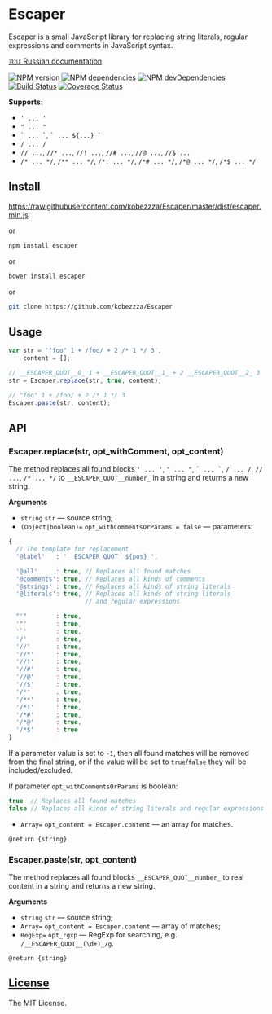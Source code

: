 Escaper
=======

Escaper is a small JavaScript library for replacing string literals, regular expressions and comments in JavaScript syntax.

[:ru: Russian documentation](https://github.com/kobezzza/Escaper/blob/master/README.ru.md)

[![NPM version](http://img.shields.io/npm/v/escaper.svg?style=flat)](http://badge.fury.io/js/escaper)
[![NPM dependencies](http://img.shields.io/david/kobezzza/Escaper.svg?style=flat)](https://david-dm.org/kobezzza/Escaper#info=dependencies&view=table)
[![NPM devDependencies](http://img.shields.io/david/dev/kobezzza/Escaper.svg?style=flat)](https://david-dm.org/kobezzza/Escaper#info=devDependencies&view=table)
[![Build Status](http://img.shields.io/travis/kobezzza/Escaper.svg?style=flat&branch=master)](https://travis-ci.org/kobezzza/Escaper)
[![Coverage Status](http://img.shields.io/coveralls/kobezzza/Escaper.svg?style=flat)](https://coveralls.io/r/kobezzza/Escaper?branch=master)

**Supports:**

* `' ... '`
* `" ... "`
* `` ` ... ` ``, `` ` ... ${...} ` ``
* `/ ... /`
* `// ...`, `//* ...`, `//! ...`, `//# ...`, `//@ ...`, `//$ ...`
* `/* ... */`, `/** ... */`, `/*! ... */`, `/*# ... */`, `/*@ ... */`, `/*$ ... */`

## Install

https://raw.githubusercontent.com/kobezzza/Escaper/master/dist/escaper.min.js

or

```bash
npm install escaper
```

or

```bash
bower install escaper
```

or

```bash
git clone https://github.com/kobezzza/Escaper
```

## Usage

```js
var str = '"foo" 1 + /foo/ + 2 /* 1 */ 3',
    content = [];

// __ESCAPER_QUOT__0_ 1 + __ESCAPER_QUOT__1_ + 2 __ESCAPER_QUOT__2_ 3
str = Escaper.replace(str, true, content);

// "foo" 1 + /foo/ + 2 /* 1 */ 3
Escaper.paste(str, content);
```

## API
### Escaper.replace(str, opt_withComment, opt_content)

The method replaces all found blocks `' ... '`, `" ... "`, `` ` ... ` ``, `/ ... /`, `// ...`, `/* ... */` to
`__ESCAPER_QUOT__number_` in a string and returns a new string.

**Arguments**

* `string` `str` — source string;
* `(Object|boolean)=` `opt_withCommentsOrParams = false` — parameters:

```js
{
  // The template for replacement
  '@label'   : '__ESCAPER_QUOT__${pos}_',

  '@all'     : true, // Replaces all found matches
  '@comments': true, // Replaces all kinds of comments
  '@strings' : true, // Replaces all kinds of string literals
  '@literals': true, // Replaces all kinds of string literals
                     // and regular expressions

  "'"        : true,
  '"'        : true,
  '`'        : true,
  '/'        : true,
  '//'       : true,
  '//*'      : true,
  '//!'      : true,
  '//#'      : true,
  '//@'      : true,
  '//$'      : true,
  '/*'       : true,
  '/**'      : true,
  '/*!'      : true,
  '/*#'      : true,
  '/*@'      : true,
  '/*$'      : true
}
```

If a parameter value is set to `-1`, then all found matches will be removed from the final string, or if the value will be set to
`true`/`false` they will be included/excluded.

If parameter `opt_withCommentsOrParams` is boolean:

```js
true  // Replaces all found matches
false // Replaces all kinds of string literals and regular expressions
```

* `Array=` `opt_content = Escaper.content` — an array for matches.

`@return {string}`

### Escaper.paste(str, opt_content)

The method replaces all found blocks `__ESCAPER_QUOT__number_` to real content in a string and returns a new string.

**Arguments**

* `string` `str` — source string;
* `Array=` `opt_content = Escaper.content` — array of matches;
* `RegExp=` `opt_rgxp` — RegExp for searching, e.g. `/__ESCAPER_QUOT__(\d+)_/g`.

`@return {string}`

## [License](https://github.com/kobezzza/Escaper/blob/master/LICENSE)

The MIT License.
